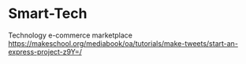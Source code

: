 # Smart-Tech

Technology e-commerce marketplace
https://makeschool.org/mediabook/oa/tutorials/make-tweets/start-an-express-project-z9Y=/